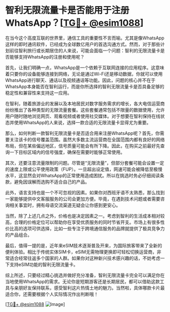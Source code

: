 # 智利无限流量卡是否能用于注册WhatsApp？[[TG💪+ @esim1088](https://t.me/s/esim1088)]

在当今这个高度互联的世界里，通信工具的重要性不言而喻。尤其是像WhatsApp这样的即时通讯软件，已经成为全球数亿用户的首选沟通方式。然而，对于那些计划前往智利旅行或长期居住的人来说，可能会面临一个问题：智利的无限流量卡是否能够支持WhatsApp的注册和使用呢？

首先，让我们明确一点，WhatsApp是一个依赖于互联网连接的应用程序。这意味着只要你的设备能够连接到网络，无论是通过Wi-Fi还是移动数据，你就可以使用WhatsApp进行聊天、通话以及视频通话等功能。因此，问题的核心并不在于WhatsApp本身能否在智利运行，而是你所选择的智利无限流量卡是否具备足够的稳定性和兼容性来支持这一应用。

在智利，随着旅游业的发展以及本地居民对数字服务需求的增长，各大电信运营商纷纷推出了各种类型的无限流量套餐。这些套餐通常包括不限量的数据使用，允许用户随时随地浏览网页、观看视频或者使用社交媒体。对于想要在智利保持在线状态并使用WhatsApp的人来说，选择一款合适的无限流量卡显得尤为重要。

那么，如何判断一款智利无限流量卡是否适合用来注册WhatsApp呢？首先，你需要关注该卡的信号覆盖范围。虽然大多数主流运营商在全国范围内都有良好的网络布局，但在某些偏远地区，信号质量可能会有所下降。因此，在购买之前最好先查询一下目标区域内的信号强度，确保在需要时能够正常使用。

其次，还要注意流量限制的问题。尽管是“无限流量”，但部分套餐可能会设置一定的速度上限或公平使用政策（FUP）。一旦超出设定值，网速可能会被降低至极慢水平，这显然会对WhatsApp的正常使用造成困扰。所以在挑选时务必仔细阅读条款，避免因误解而选购不适合自己的产品。

此外，语言支持也是一个不可忽视的因素。如果你对西班牙语不太熟悉，那么找到一家能够提供中文客服服务的公司会更加方便。毕竟，在遇到技术问题或者需要咨询相关事宜时，拥有母语交流渠道无疑会让你感到更安心。

当然，除了上述几点之外，价格也是决定因素之一。考虑到智利的生活成本相对较高，合理的价格定位可以帮助你在享受优质服务的同时节省开支。市场上有很多性价比高的选项可供选择，比如一些专注于跨境通信服务的品牌就提供了极具竞争力的产品组合。

最后，值得一提的是，近年来eSIM技术逐渐普及开来，为国际旅客带来了全新的便利体验。相比于传统实体SIM卡，eSIM无需物理更换即可轻松切换运营商，非常适合经常往返多个国家的人群。如果你对这种新兴技术感兴趣的话，不妨考虑一下支持eSIM功能的智利无限流量卡。

综上所述，只要经过精心挑选并做好充分准备，智利无限流量卡完全可以满足你在当地使用WhatsApp的需求。无论你是短期游客还是长期居民，都可以借助这款工具与亲朋好友保持联系，感受智利这片热情土地的魅力。当然啦，具体哪款卡片最适合你，还需要根据个人实际情况作出判断哦！

[[TG💪+ @esim1088](https://t.me/s/esim1088) ![Image](https://i.postimg.cc/4NQfJmqS/Snipaste-2025-05-13-00-14-12.png)]